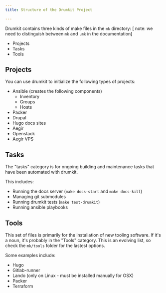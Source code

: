 ```yaml
---
title: Structure of the Drumkit Project

---
```



Drumkit contains three kinds of make files in the `mk` directory:
[ note: we need to distinguish between `mk` and `.mk` in the documentation]
- Projects
- Tasks
- Tools

## Projects

You can use drumkit to initialize the following types of projects:
- Ansible (creates the following components)
	- Inventory
	- Groups
	- Hosts
- Packer 
- Drupal
- Hugo docs sites
- Aegir
- Openstack
- Aegir VPS


## Tasks

The "tasks" category is for ongoing building and maintenance tasks that have been automated with drumkit.

This includes:
- Running the docs server (`make docs-start` and `make docs-kill`)
- Managing git submodules
- Running drumkit tests (`make test-drumkit`)
- Running ansible playbooks

## Tools

This set of files is primarily for the installation of new tooling software. If it's a noun, it's probably in the "Tools" category. This is an evolving list, so check the `mk/tools` folder for the lastest options.

Some examples include:
- Hugo
- Gitlab-runner
- Lando (only on Linux - must be installed manually for OSX)
- Packer
- Terraform
